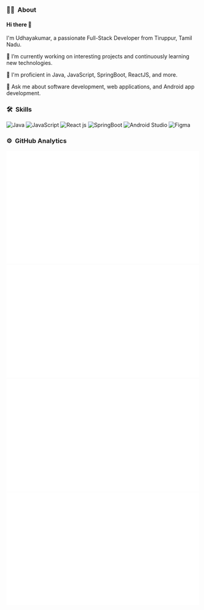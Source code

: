 
### 👨‍💻 &nbsp;About
#### Hi there 👋
I'm Udhayakumar, a passionate Full-Stack Developer from Tiruppur, Tamil Nadu.

🔭 I’m currently working on interesting projects and continuously learning new technologies.

🌱 I'm proficient in Java, JavaScript, SpringBoot, ReactJS, and more.

💬 Ask me about software development, web applications, and Android app development.

### 🛠 &nbsp;Skills

![Java](./java-skill.svg)
![JavaScript](./JavaScript-skill.svg)
![React js](./React-skill.svg)
![SpringBoot](./SpringBoot-skill.svg)
![Android Studio](./Android-skill.svg)
![Figma](./Figma-skill.svg)


### ⚙️ &nbsp;GitHub Analytics

<p align="left">
<a href="https://github.com/UdhayakumarThangavel">
  
  ![](https://raw.githubusercontent.com/UdhayakumarThangavel/github-stats/master/generated/languages.svg#gh-dark-mode-only)
![](https://raw.githubusercontent.com/UdhayakumarThangavel/github-stats/master/generated/languages.svg#gh-light-mode-only)
  ![](https://raw.githubusercontent.com/UdhayakumarThangavel/github-stats/master/generated/overview.svg#gh-dark-mode-only)
![](https://raw.githubusercontent.com/UdhayakumarThangavel/github-stats/master/generated/overview.svg#gh-light-mode-only)
</a>
 
</p>



